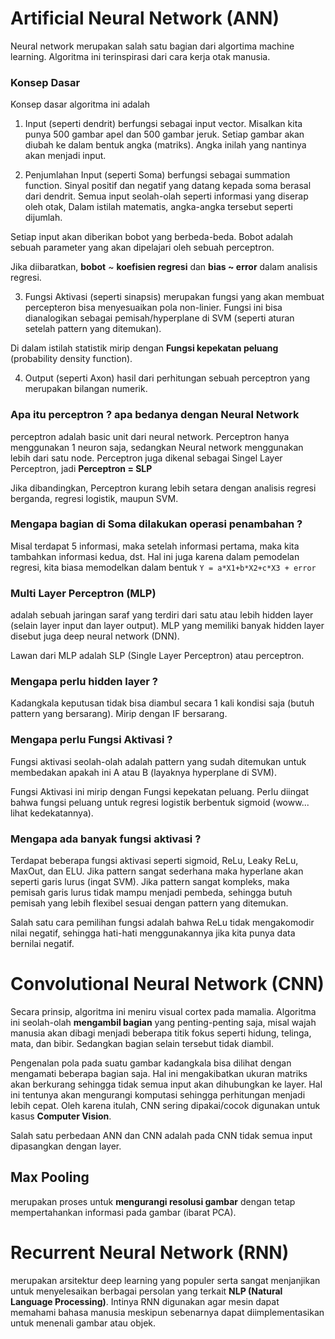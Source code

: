 # Artificial Neural Network (ANN)
Neural network merupakan salah satu bagian dari algortima machine learning. Algoritma ini terinspirasi dari cara kerja otak manusia. 

### Konsep Dasar
Konsep dasar algoritma ini adalah
1. Input (seperti dendrit)
berfungsi sebagai input vector. Misalkan kita punya 500 gambar apel dan 500 gambar jeruk. Setiap gambar  akan diubah ke dalam bentuk angka (matriks). Angka inilah yang nantinya akan menjadi input.  

2. Penjumlahan Input (seperti Soma) 
berfungsi sebagai summation function. Sinyal positif dan negatif yang datang kepada soma berasal dari dendrit. Semua input seolah-olah seperti informasi yang diserap oleh otak, Dalam istilah matematis, angka-angka tersebut seperti dijumlah. 

Setiap input akan diberikan bobot yang berbeda-beda. Bobot adalah sebuah parameter yang akan dipelajari oleh sebuah perceptron.

Jika diibaratkan, **bobot** ~ **koefisien regresi** dan **bias ~ error** dalam analisis regresi.

3. Fungsi Aktivasi (seperti sinapsis) 
merupakan fungsi yang akan membuat percepteron bisa menyesuaikan pola non-linier. Fungsi ini bisa dianalogikan sebagai pemisah/hyperplane di SVM (seperti aturan setelah pattern yang ditemukan). 

Di dalam istilah statistik mirip dengan **Fungsi kepekatan peluang** (probability density function).

4. Output (seperti Axon)
hasil dari perhitungan sebuah perceptron yang merupakan bilangan numerik.

### Apa itu perceptron ? apa bedanya dengan Neural Network
perceptron adalah basic unit dari neural network. Perceptron hanya menggunakan 1 neuron saja, sedangkan Neural network menggunakan lebih dari satu node. Perceptron juga dikenal sebagai Singel Layer Perceptron, jadi **Perceptron = SLP**

Jika dibandingkan, Perceptron kurang lebih setara dengan analisis regresi berganda, regresi logistik, maupun SVM. 

### Mengapa bagian di Soma dilakukan operasi penambahan ?
Misal terdapat 5 informasi, maka setelah informasi pertama, maka kita tambahkan informasi kedua, dst. Hal ini juga karena dalam pemodelan regresi, kita biasa memodelkan dalam bentuk 
`
Y = a*X1+b*X2+c*X3 + error
`

### Multi Layer Perceptron (MLP)
adalah sebuah jaringan saraf yang terdiri dari satu atau lebih hidden layer (selain layer input dan layer output). MLP yang memiliki banyak hidden layer disebut juga deep neural network (DNN).

Lawan dari MLP adalah SLP (Single Layer Perceptron) atau perceptron.

### Mengapa perlu hidden layer ?
Kadangkala keputusan tidak bisa diambul secara 1 kali kondisi saja (butuh pattern yang bersarang). Mirip dengan IF bersarang. 

### Mengapa perlu Fungsi Aktivasi ?
Fungsi aktivasi seolah-olah adalah pattern yang sudah ditemukan untuk membedakan apakah ini A atau B (layaknya hyperplane di SVM). 

Fungsi Aktivasi ini mirip dengan Fungsi kepekatan peluang. Perlu diingat bahwa fungsi peluang untuk regresi logistik berbentuk sigmoid (woww... lihat kedekatannya).

### Mengapa ada banyak fungsi aktivasi ?
Terdapat beberapa fungsi aktivasi seperti sigmoid, ReLu, Leaky ReLu, MaxOut, dan ELU. Jika pattern sangat sederhana maka hyperlane akan seperti garis lurus (ingat SVM). Jika pattern sangat kompleks, maka pemisah garis lurus tidak mampu menjadi pembeda, sehingga butuh pemisah yang lebih flexibel sesuai dengan pattern yang ditemukan. 

Salah satu cara pemilihan fungsi adalah bahwa ReLu tidak mengakomodir nilai negatif, sehingga hati-hati menggunakannya jika kita punya data bernilai negatif.

# Convolutional Neural Network (CNN)
Secara prinsip, algoritma ini meniru visual cortex pada mamalia. Algoritma ini seolah-olah **mengambil bagian** yang penting-penting saja, misal wajah manusia akan dibagi menjadi beberapa titik fokus seperti hidung, telinga, mata, dan bibir. Sedangkan bagian selain tersebut tidak diambil.

Pengenalan pola pada suatu gambar kadangkala bisa dilihat dengan mengamati beberapa bagian saja. Hal ini mengakibatkan ukuran matriks akan berkurang sehingga tidak semua input akan dihubungkan ke layer. Hal ini tentunya akan mengurangi komputasi sehingga perhitungan menjadi lebih cepat. Oleh karena itulah, CNN sering dipakai/cocok digunakan untuk kasus **Computer Vision**.

Salah satu perbedaan ANN dan CNN adalah pada CNN tidak semua input dipasangkan dengan layer. 

## Max Pooling
merupakan proses untuk **mengurangi resolusi gambar** dengan tetap mempertahankan informasi pada gambar (ibarat PCA).


# Recurrent Neural Network (RNN)
merupakan arsitektur deep learning yang populer serta sangat menjanjikan untuk menyelesaikan berbagai persolan yang terkait **NLP (Natural Language Processing)**. Intinya RNN digunakan agar mesin dapat memahami bahasa manusia meskipun sebenarnya dapat diimplementasikan untuk menenali gambar atau objek.


